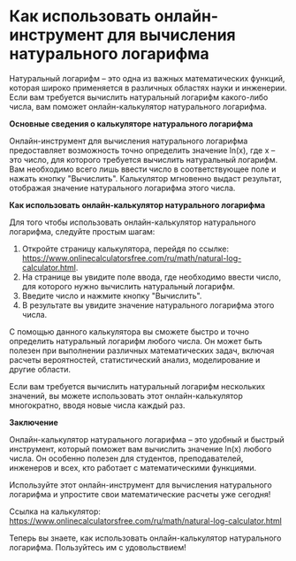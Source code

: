 Как использовать онлайн-инструмент для вычисления натурального логарифма
========================================================================

Натуральный логарифм – это одна из важных математических функций, которая широко применяется в различных областях науки и инженерии. Если вам требуется вычислить натуральный логарифм какого-либо числа, вам поможет онлайн-калькулятор натурального логарифма.

**Основные сведения о калькуляторе натурального логарифма**

Онлайн-инструмент для вычисления натурального логарифма предоставляет возможность точно определить значение ln(x), где x – это число, для которого требуется вычислить натуральный логарифм. Вам необходимо всего лишь ввести число в соответствующее поле и нажать кнопку "Вычислить". Калькулятор мгновенно выдаст результат, отображая значение натурального логарифма этого числа.

**Как использовать онлайн-калькулятор натурального логарифма**

Для того чтобы использовать онлайн-калькулятор натурального логарифма, следуйте простым шагам:

1. Откройте страницу калькулятора, перейдя по ссылке: <https://www.onlinecalculatorsfree.com/ru/math/natural-log-calculator.html>.
2. На странице вы увидите поле ввода, где необходимо ввести число, для которого нужно вычислить натуральный логарифм.
3. Введите число и нажмите кнопку "Вычислить".
4. В результате вы увидите значение натурального логарифма этого числа.

С помощью данного калькулятора вы сможете быстро и точно определить натуральный логарифм любого числа. Он может быть полезен при выполнении различных математических задач, включая расчеты вероятностей, статистический анализ, моделирование и другие области.

Если вам требуется вычислить натуральный логарифм нескольких значений, вы можете использовать этот онлайн-калькулятор многократно, вводя новые числа каждый раз.

**Заключение**

Онлайн-калькулятор натурального логарифма – это удобный и быстрый инструмент, который поможет вам вычислить значение ln(x) любого числа. Он особенно полезен для студентов, преподавателей, инженеров и всех, кто работает с математическими функциями.

Используйте этот онлайн-инструмент для вычисления натурального логарифма и упростите свои математические расчеты уже сегодня!

Ссылка на калькулятор: <https://www.onlinecalculatorsfree.com/ru/math/natural-log-calculator.html>

Теперь вы знаете, как использовать онлайн-калькулятор натурального логарифма. Пользуйтесь им с удовольствием!